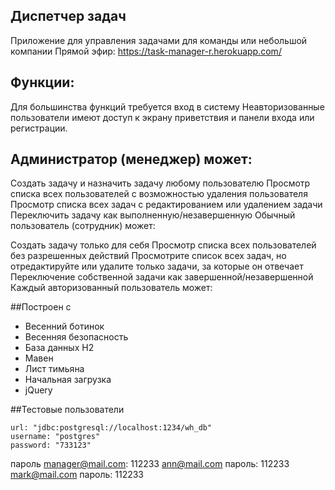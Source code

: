 ## Диспетчер задач
Приложение для управления задачами для команды или небольшой компании
Прямой эфир: https://task-manager-r.herokuapp.com/

## Функции:
Для большинства функций требуется вход в систему
Неавторизованные пользователи имеют доступ к экрану приветствия и панели входа или регистрации.

## Администратор (менеджер) может:

Создать задачу и назначить задачу любому пользователю
Просмотр списка всех пользователей с возможностью удаления пользователя
Просмотр списка всех задач с редактированием или удалением задачи
Переключить задачу как выполненную/незавершенную
Обычный пользователь (сотрудник) может:

Создать задачу только для себя
Просмотр списка всех пользователей без разрешенных действий
Просмотрите список всех задач, но отредактируйте или удалите только задачи, за которые он отвечает
Переключение собственной задачи как завершенной/незавершенной
Каждый авторизованный пользователь может:

##Построен с
- Весенний ботинок
- Весенняя безопасность
- База данных H2
- Мавен
- Лист тимьяна
- Начальная загрузка
- jQuery

##Тестовые пользователи

    url: "jdbc:postgresql://localhost:1234/wh_db"
    username: "postgres"
    password: "733123"

пароль manager@mail.com: 112233
ann@mail.com пароль: 112233
mark@mail.com пароль: 112233
